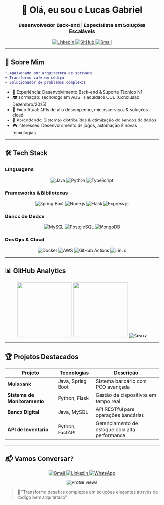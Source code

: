 <h1 align="center">👋 Olá, eu sou o <b>Lucas Gabriel</b></h1>
<h3 align="center">Desenvolvedor Back-end | Especialista em Soluções Escaláveis</h3>

<p align="center">
  <a href="https://linkedin.com/in/lucas-gabriel-99531b27b/" target="_blank">
    <img src="https://img.shields.io/badge/LinkedIn-0077B5?style=for-the-badge&logo=linkedin&logoColor=white" alt="LinkedIn" />
  </a>
  <a href="https://github.com/LuccasgDev" target="_blank">
    <img src="https://img.shields.io/badge/GitHub-100000?style=for-the-badge&logo=github&logoColor=white" alt="GitHub" />
  </a>
  <a href="mailto:lucasg.dev@gmail.com">
    <img src="https://img.shields.io/badge/Gmail-D14836?style=for-the-badge&logo=gmail&logoColor=white" alt="Gmail" />
  </a>
</p>

---

## 🚀 Sobre Mim

```diff
+ Apaixonado por arquitetura de software
+ Transformo café em código
+ Solucionador de problemas complexos
```

* 💼 Experiência: Desenvolvimento Back-end & Suporte Técnico N1
* 🎓 Formação: Tecnólogo em ADS - Faculdade CDL (Conclusão Dezembro/2025)
* 🔭 Foco Atual: APIs de alto desempenho, microsserviços & soluções cloud
* 🌱 Aprendendo: Sistemas distribuídos & otimização de bancos de dados
* 🎮 Interesses: Desenvolvimento de jogos, automação & novas tecnologias

---

## 🛠️ Tech Stack

### Linguagens

<p align="center">
  <img src="https://img.shields.io/badge/Java-ED8B00?style=for-the-badge&logo=openjdk&logoColor=white" alt="Java" />
  <img src="https://img.shields.io/badge/Python-3776AB?style=for-the-badge&logo=python&logoColor=white" alt="Python" />
  <img src="https://img.shields.io/badge/TypeScript-007ACC?style=for-the-badge&logo=typescript&logoColor=white" alt="TypeScript" />
</p>

### Frameworks & Bibliotecas

<p align="center">
  <img src="https://img.shields.io/badge/Spring_Boot-6DB33F?style=for-the-badge&logo=spring&logoColor=white" alt="Spring Boot" />
  <img src="https://img.shields.io/badge/Node.js-339933?style=for-the-badge&logo=nodedotjs&logoColor=white" alt="Node.js" />
  <img src="https://img.shields.io/badge/Flask-000000?style=for-the-badge&logo=flask&logoColor=white" alt="Flask" />
  <img src="https://img.shields.io/badge/Express.js-000000?style=for-the-badge&logo=express&logoColor=white" alt="Express.js" />
</p>

### Banco de Dados

<p align="center">
  <img src="https://img.shields.io/badge/MySQL-4479A1?style=for-the-badge&logo=mysql&logoColor=white" alt="MySQL" />
  <img src="https://img.shields.io/badge/PostgreSQL-4169E1?style=for-the-badge&logo=postgresql&logoColor=white" alt="PostgreSQL" />
  <img src="https://img.shields.io/badge/MongoDB-47A248?style=for-the-badge&logo=mongodb&logoColor=white" alt="MongoDB" />
</p>

### DevOps & Cloud

<p align="center">
  <img src="https://img.shields.io/badge/Docker-2496ED?style=for-the-badge&logo=docker&logoColor=white" alt="Docker" />
  <img src="https://img.shields.io/badge/AWS-232F3E?style=for-the-badge&logo=amazonaws&logoColor=white" alt="AWS" />
  <img src="https://img.shields.io/badge/GitHub_Actions-2088FF?style=for-the-badge&logo=github-actions&logoColor=white" alt="GitHub Actions" />
  <img src="https://img.shields.io/badge/Linux-FCC624?style=for-the-badge&logo=linux&logoColor=black" alt="Linux" />
</p>

---

## 📊 GitHub Analytics

<div align="center">
  <img src="https://github-readme-stats.vercel.app/api?username=LuccasgDev&show_icons=true&theme=dark&hide_border=true&include_all_commits=true" height="180" />
  <img src="https://github-readme-stats.vercel.app/api/top-langs/?username=LuccasgDev&layout=compact&theme=dark&hide_border=true&langs_count=8" height="180" />
  <img src="https://github-readme-streak-stats.herokuapp.com/?user=LuccasgDev&theme=dark&hide_border=true" alt="Streak" />
</div>

---

## 🏆 Projetos Destacados

| Projeto                      | Tecnologias       | Descrição                                     |
| ---------------------------- | ----------------- | --------------------------------------------- |
| **Mulabank**                 | Java, Spring Boot | Sistema bancário com POO avançada             |
| **Sistema de Monitoramento** | Python, Flask     | Gestão de dispositivos em tempo real          |
| **Banco Digital**            | Java, MySQL       | API RESTful para operações bancárias          |
| **API de Inventário**        | Python, FastAPI   | Gerenciamento de estoque com alta performance |

---

## 📬 Vamos Conversar?

<p align="center">
  <a href="mailto:lucasg.dev@gmail.com">
    <img src="https://img.icons8.com/color/48/000000/gmail.png" alt="Gmail" />
  </a>
  <a href="https://linkedin.com/in/lucas-gabriel-99531b27b/">
    <img src="https://img.icons8.com/color/48/000000/linkedin.png" alt="LinkedIn" />
  </a>
  <a href="https://wa.me/5585996207714">
    <img src="https://img.icons8.com/color/48/000000/whatsapp--v1.png" alt="WhatsApp" />
  </a>
</p>

<p align="center">
  <img src="https://komarev.com/ghpvc/?username=LuccasgDev&color=blueviolet" alt="Profile views" />
</p>

> 💬 "Transformo desafios complexos em soluções elegantes através de código bem arquitetado"
